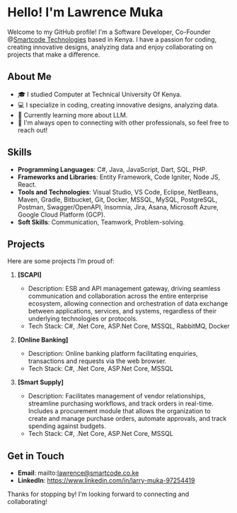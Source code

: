# Hello! I'm Lawrence Muka

Welcome to my GitHub profile! I'm a Software Developer, Co-Founder @[Smartcode Technologies](https://smartcode.co.ke/) based in Kenya. I have a passion for coding, creating innovative designs, analyzing data and enjoy collaborating on projects that make a difference.

## About Me

- 🎓 I studied Computer at Technical University Of Kenya.
- 💻 I specialize in coding, creating innovative designs, analyzing data.
- 🌱 Currently learning more about LLM.
- 🤝 I'm always open to connecting with other professionals, so feel free to reach out!

## Skills

- **Programming Languages**: C#, Java, JavaScript, Dart, SQL, PHP.
- **Frameworks and Libraries**: Entity Framework, Code Igniter, Node JS, React.
- **Tools and Technologies**:  Visual Studio, VS Code, Eclipse, NetBeans, Maven, Gradle, Bitbucket, Git, Docker, MSSQL, MySQL, PostgreSQL, Postman, Swagger/OpenAPI, Insomnia, Jira, Asana, Microsoft Azure, Google Cloud Platform (GCP).
- **Soft Skills**: Communication, Teamwork, Problem-solving.

## Projects

Here are some projects I’m proud of:

1. **[SCAPI]**
   - Description: ESB and API management gateway, driving seamless communication and collaboration across the entire enterprise ecosystem, allowing connection and orchestration of data exchange between applications, services, and systems, regardless of their underlying technologies or protocols.
   - Tech Stack: C#, .Net Core, ASP.Net Core, MSSQL, RabbitMQ, Docker

2. **[Online Banking]**
   - Description: Online banking platform facilitating enquiries, transactions and requests via the web browser.
   - Tech Stack: C#, .Net Core, ASP.Net Core, MSSQL

3. **[Smart Supply]**
   - Description: Facilitates management of vendor relationships, streamline purchasing workflows, and track orders in real-time. Includes a procurement module that allows the organization to create and manage purchase orders, automate approvals, and track spending against budgets.
   - Tech Stack: C#, .Net Core, ASP.Net Core, MSSQL

## Get in Touch

- **Email**: mailto:lawrence@smartcode.co.ke
- **LinkedIn**: https://www.linkedin.com/in/larry-muka-97254419

Thanks for stopping by! I’m looking forward to connecting and collaborating!
